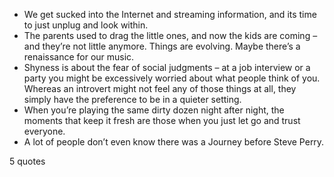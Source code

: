  - We get sucked into the Internet and streaming information, and its time to just unplug and look within.
 - The parents used to drag the little ones, and now the kids are coming – and they’re not little anymore. Things are evolving. Maybe there’s a renaissance for our music.
 - Shyness is about the fear of social judgments – at a job interview or a party you might be excessively worried about what people think of you. Whereas an introvert might not feel any of those things at all, they simply have the preference to be in a quieter setting.
 - When you’re playing the same dirty dozen night after night, the moments that keep it fresh are those when you just let go and trust everyone.
 - A lot of people don’t even know there was a Journey before Steve Perry.

5 quotes